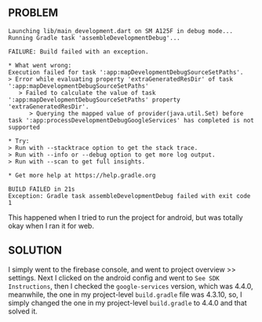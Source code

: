 
## PROBLEM

```commandline
Launching lib/main_development.dart on SM A125F in debug mode...
Running Gradle task 'assembleDevelopmentDebug'...

FAILURE: Build failed with an exception.

* What went wrong:
Execution failed for task ':app:mapDevelopmentDebugSourceSetPaths'.
> Error while evaluating property 'extraGeneratedResDir' of task ':app:mapDevelopmentDebugSourceSetPaths'
   > Failed to calculate the value of task ':app:mapDevelopmentDebugSourceSetPaths' property 'extraGeneratedResDir'.
      > Querying the mapped value of provider(java.util.Set) before task ':app:processDevelopmentDebugGoogleServices' has completed is not supported

* Try:
> Run with --stacktrace option to get the stack trace.
> Run with --info or --debug option to get more log output.
> Run with --scan to get full insights.

* Get more help at https://help.gradle.org

BUILD FAILED in 21s
Exception: Gradle task assembleDevelopmentDebug failed with exit code 1

```

This happened when I tried to run the project for android, but was totally okay when I ran it for web.


## SOLUTION
I simply went to the firebase console, and went to project overview >> settings.
Next I clicked on the android config and went to `See SDK Instructions`, then I checked the 
`google-services` version, which was 4.4.0, meanwhile, the one in my project-level `build.gradle` file
was 4.3.10, so, I simply changed the one in my project-level `build.gradle` to 4.4.0 and that solved it.

